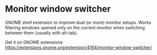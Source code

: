 # Monitor window switcher

GNOME shell extension to improve dual (or more) monitor setups. Works filtering windows opened only on the current monitor when switching between them (usually with alt-tab).

Get it on GNOME extensions: https://extensions.gnome.org/extension/4164/monitor-window-switcher/
